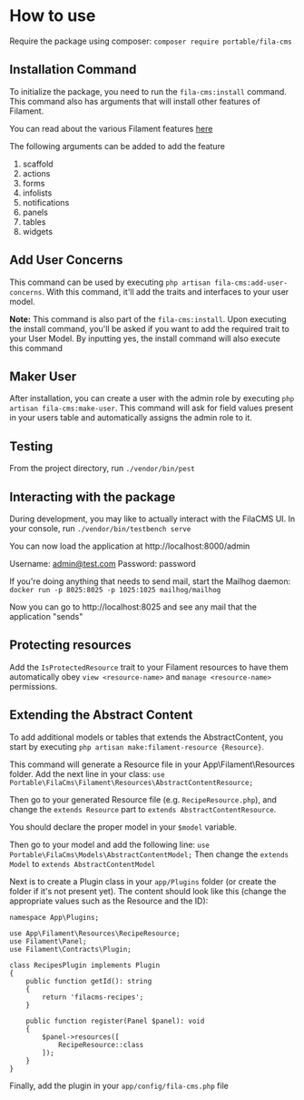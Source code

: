 #

# How to use

Require the package using composer: `composer require portable/fila-cms`

## Installation Command

To initialize the package, you need to run the `fila-cms:install` command.
This command also has arguments that will install other features of Filament.

You can read about the various Filament features [here](https://filamentphp.com/docs/3.x/panels/installation)

The following arguments can be added to add the feature

1. scaffold
2. actions
3. forms
4. infolists
5. notifications
6. panels
7. tables
8. widgets

## Add User Concerns

This command can be used by executing `php artisan fila-cms:add-user-concerns`.
With this command, it'll add the traits and interfaces to your user model.

**Note:** This command is also part of the `fila-cms:install`.
Upon executing the install command, you'll be asked if you want to add the required trait to your User Model.
By inputting yes, the install command will also execute this command

## Maker User

After installation, you can create a user with the admin role by executing `php artisan fila-cms:make-user`.
This command will ask for field values present in your users table and automatically assigns the admin role to it.

## Testing

From the project directory, run `./vendor/bin/pest`

## Interacting with the package

During development, you may like to actually interact with the FilaCMS UI.  In your console, run
```./vendor/bin/testbench serve```

You can now load the application at http://localhost:8000/admin

Username: admin@test.com
Password: password

If you're doing anything that needs to send mail, start the Mailhog daemon:
`docker run -p 8025:8025 -p 1025:1025 mailhog/mailhog`

Now you can go to http://localhost:8025 and see any mail that the application "sends"

## Protecting resources

Add the `IsProtectedResource` trait to your Filament resources to have them automatically obey `view <resource-name>` and `manage <resource-name>` permissions.

## Extending the Abstract Content

To add additional models or tables that extends the AbstractContent, you start by executing `php artisan make:filament-resource {Resource}`.

This command will generate a Resource file in your App\Filament\Resources folder. Add the next line in your class:
`use Portable\FilaCms\Filament\Resources\AbstractContentResource;`

Then go to your generated Resource file (e.g. `RecipeResource.php`), and change the `extends Resource` part to `extends AbstractContentResource`.

You should declare the proper model in your `$model` variable.

Then go to your model and add the following line:
`use Portable\FilaCms\Models\AbstractContentModel;`
Then change the `extends Model` to `extends AbstractContentModel`

Next is to create a Plugin class in your `app/Plugins` folder (or create the folder if it's not present yet). The content should look like this (change the appropriate values such as the Resource and the ID):

~~~
namespace App\Plugins;

use App\Filament\Resources\RecipeResource;
use Filament\Panel;
use Filament\Contracts\Plugin;

class RecipesPlugin implements Plugin
{
    public function getId(): string
    {
        return 'filacms-recipes';
    }

    public function register(Panel $panel): void
    {
        $panel->resources([
            RecipeResource::class
        ]);
    }
}
~~~

Finally, add the plugin in your `app/config/fila-cms.php` file